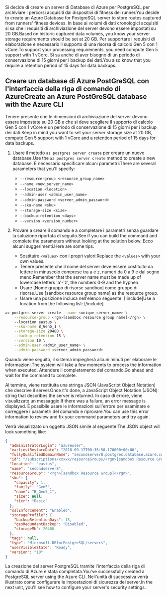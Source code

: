<span data-ttu-id="1a440-101">Si decide di creare un server di Database di Azure per PostgreSQL per archiviare i percorsi acquisiti dai dispositivi di fitness dei runner.</span><span class="sxs-lookup"><span data-stu-id="1a440-101">You decide to create an Azure Database for PostgreSQL server to store routes captured from runners' fitness devices.</span></span> <span data-ttu-id="1a440-102">In base ai volumi di dati cronologici acquisiti si sa che i requisiti di archiviazione del server devono essere impostati su 20 GB.</span><span class="sxs-lookup"><span data-stu-id="1a440-102">Based on historic captured data volumes, you know your server storage requirements should be set at 20 GB.</span></span> <span data-ttu-id="1a440-103">Per supportare i requisiti di elaborazione è necessario il supporto di una risorsa di calcolo Gen 5 con 1 vCore.</span><span class="sxs-lookup"><span data-stu-id="1a440-103">To support your processing requirements, you need compute Gen 5 support with 1 vCore.</span></span> <span data-ttu-id="1a440-104">Si sa anche di aver bisogno di un periodo di conservazione di 15 giorni per i backup dei dati.</span><span class="sxs-lookup"><span data-stu-id="1a440-104">You also know that you require a retention period of 15 days for data backups.</span></span>

## <a name="create-an-azure-postgresql-database-with-the-azure-cli"></a><span data-ttu-id="1a440-105">Creare un database di Azure PostGreSQL con l'interfaccia della riga di comando di Azure</span><span class="sxs-lookup"><span data-stu-id="1a440-105">Create an Azure PostGreSQL database with the Azure CLI</span></span>

<span data-ttu-id="1a440-106">Tenere presente che le dimensioni di archiviazione del server devono essere impostate su 20 GB e che si deve scegliere il supporto di calcolo Gen 5 con 1 vCore e un periodo di conservazione di 15 giorni per i backup dei dati.</span><span class="sxs-lookup"><span data-stu-id="1a440-106">Keep in mind you want to set your server storage size at 20 GB, compute Gen 5 support with 1 vCore and a retention period of 15 days for data backups.</span></span>

1. <span data-ttu-id="1a440-107">Usare il metodo `az postgres server create` per creare un nuovo database.</span><span class="sxs-lookup"><span data-stu-id="1a440-107">Use the `az postgres server create` method to create a new database.</span></span> <span data-ttu-id="1a440-108">È necessario specificare alcuni parametri:</span><span class="sxs-lookup"><span data-stu-id="1a440-108">There are several parameters that you'll specify:</span></span>
    - `--resource-group <resource_group_name>`
    - `--name <new_server_name>`
    - `--location <location>`
    - `--admin-user <admin_user_name>`
    - `--admin-password <server_admin_password>`
    - `--sku-name <sku>`
    - `--storage-size <size>`
    - `--backup-retention <days>`
    - `--version <version_number>`
    
2. <span data-ttu-id="1a440-109">Provare a creare il comando e a completare i parametri senza guardare la soluzione riportata di seguito.</span><span class="sxs-lookup"><span data-stu-id="1a440-109">See if you can build the command and complete the parameters without looking at the solution below.</span></span> <span data-ttu-id="1a440-110">Ecco alcuni suggerimenti.</span><span class="sxs-lookup"><span data-stu-id="1a440-110">Here are some tips.</span></span>
    - <span data-ttu-id="1a440-111">Sostituire `<values>` con i propri valori:</span><span class="sxs-lookup"><span data-stu-id="1a440-111">Replace the `<values>` with your own values.</span></span> 
    - <span data-ttu-id="1a440-112">Tenere presente che il nome del server deve essere costituito da lettere in minuscolo comprese tra a e z, numeri da 0 a 9 e dal segno meno.</span><span class="sxs-lookup"><span data-stu-id="1a440-112">Remember that the server name must be  made up of lowercase letters 'a'-'z', the numbers 0-9 and the hyphen.</span></span>
    - <span data-ttu-id="1a440-113">Usare <rgn>[Nome gruppo di risorse sandbox]</rgn> come gruppo di risorse.</span><span class="sxs-lookup"><span data-stu-id="1a440-113">Use <rgn>[sandbox resource group name]</rgn> as the resource group.</span></span>
    - <span data-ttu-id="1a440-114">Usare una posizione inclusa nell'elenco seguente: [!include[](../../../includes/azure-sandbox-regions-note.md)]</span><span class="sxs-lookup"><span data-stu-id="1a440-114">Use a location from the following list:   [!include[](../../../includes/azure-sandbox-regions-note.md)]</span></span>
    
```bash
az postgres server create --name <unique_server_name> \
    --resource-group <rgn>[sandbox resource group name]</rgn> \ 
    --location eastus \
    --sku-name B_Gen5_1 \
    --storage-size 20480 \
    --backup-retention 15 \
    --version 10 \
    --admin-user <admin_user_name> \
    --admin-password <server_admin_password>
```

<span data-ttu-id="1a440-115">Quando viene seguito, il sistema impiegherà alcuni minuti per elaborare le informazioni.</span><span class="sxs-lookup"><span data-stu-id="1a440-115">The system will take a few moments to process the information when executed.</span></span> <span data-ttu-id="1a440-116">Attendere il completamento del comando.</span><span class="sxs-lookup"><span data-stu-id="1a440-116">Go ahead and wait for the command to complete.</span></span>

<span data-ttu-id="1a440-117">Al termine, viene restituita una stringa JSON (JavaScript Object Notation) che descrive il server.</span><span class="sxs-lookup"><span data-stu-id="1a440-117">Once it's done, a JavaScript Object Notation (JSON) string that describes the server is returned.</span></span> <span data-ttu-id="1a440-118">In caso di errore, viene visualizzato un messaggio.</span><span class="sxs-lookup"><span data-stu-id="1a440-118">If there was a failure, an error message is displayed.</span></span> <span data-ttu-id="1a440-119">È possibile usare le informazioni sull'errore per esaminare e correggere i parametri del comando e riprovare.</span><span class="sxs-lookup"><span data-stu-id="1a440-119">You can use this error information to review and fix your command parameters and try again.</span></span>

<span data-ttu-id="1a440-120">Verrà visualizzato un oggetto JSON simile al seguente:</span><span class="sxs-lookup"><span data-stu-id="1a440-120">The JSON object will look something like:</span></span>

```json
{
  "administratorLogin": "azureuser",
  "earliestRestoreDate": "2018-09-17T00:35:50.170000+00:00",
  "fullyQualifiedDomainName": "secondserver8.postgres.database.azure.com",
  "id": "/subscriptions/xxxxx/resourceGroups/<rgn>[sandbox Resource Group]</rgn>/providers/Microsoft.DBforPostgreSQL/servers/secondserver8",
  "location": "eastus",
  "name": "secondserver8",
  "resourceGroup": "<rgn>[sandbox Resource Group]</rgn>",
  "sku": {
    "capacity": 1,
    "family": "Gen5",
    "name": "B_Gen5_1",
    "size": null,
    "tier": "Basic"
  },
  "sslEnforcement": "Enabled",
  "storageProfile": {
    "backupRetentionDays": 15,
    "geoRedundantBackup": "Disabled",
    "storageMb": 20480
  },
  "tags": null,
  "type": "Microsoft.DBforPostgreSQL/servers",
  "userVisibleState": "Ready",
  "version": "10"
}
```

<span data-ttu-id="1a440-121">La creazione del server PostgreSQL tramite l'interfaccia della riga di comando di Azure è stata completata.</span><span class="sxs-lookup"><span data-stu-id="1a440-121">You've successfully created a PostgreSQL server using the Azure CLI.</span></span> <span data-ttu-id="1a440-122">Nell'unità di successiva verrà illustrato come configurare le impostazioni di sicurezza del server.</span><span class="sxs-lookup"><span data-stu-id="1a440-122">In the next unit, you'll see how to configure your server's security settings.</span></span>
